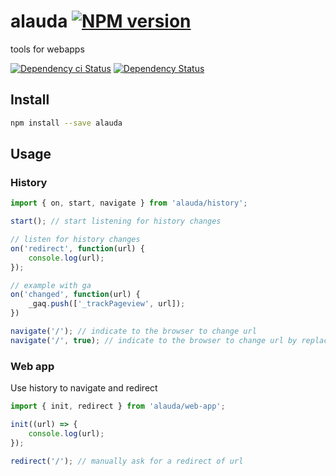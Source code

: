 # alauda [![NPM version][npm-image]][npm-url]

tools for webapps

[![Dependency ci Status][dependencyci-image]][dependencyci-url]
[![Dependency Status][daviddm-image]][daviddm-url]

## Install

```sh
npm install --save alauda
```

## Usage

### History

```js
import { on, start, navigate } from 'alauda/history';

start(); // start listening for history changes

// listen for history changes
on('redirect', function(url) {
    console.log(url);
});

// example with ga
on('changed', function(url) {
    _gaq.push(['_trackPageview', url]);
})

navigate('/'); // indicate to the browser to change url
navigate('/', true); // indicate to the browser to change url by replacing the current one
```

### Web app

Use history to navigate and redirect


```js
import { init, redirect } from 'alauda/web-app';

init((url) => {
    console.log(url);
});

redirect('/'); // manually ask for a redirect of url
```

[npm-image]: https://img.shields.io/npm/v/alauda.svg?style=flat-square
[npm-url]: https://npmjs.org/package/alauda
[daviddm-image]: https://david-dm.org/alpjs/alauda.svg?style=flat-square
[daviddm-url]: https://david-dm.org/alpjs/alauda
[dependencyci-image]: https://dependencyci.com/github/alpjs/alauda/badge?style=flat-square
[dependencyci-url]: https://dependencyci.com/github/alpjs/alauda
